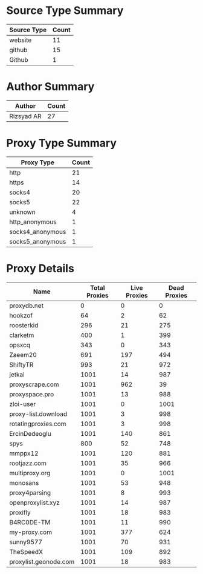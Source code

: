 # Source Type Summary

| Source Type | Count |
|-------------|-------|
| website | 11 |
| github | 15 |
| Github | 1 |


# Author Summary

| Author | Count |
|--------|-------|
| Rizsyad AR | 27 |


# Proxy Type Summary

| Proxy Type | Count |
|------------|-------|
| http | 21 |
| https | 14 |
| socks4 | 20 |
| socks5 | 22 |
| unknown | 4 |
| http_anonymous | 1 |
| socks4_anonymous | 1 |
| socks5_anonymous | 1 |


# Proxy Details

| Name | Total Proxies | Live Proxies | Dead Proxies |
|------|---------------|--------------|---------------|
| proxydb.net | 0 | 0 | 0 |
| hookzof | 64 | 2 | 62 |
| roosterkid | 296 | 21 | 275 |
| clarketm | 400 | 1 | 399 |
| opsxcq | 343 | 0 | 343 |
| Zaeem20 | 691 | 197 | 494 |
| ShiftyTR | 993 | 21 | 972 |
| jetkai | 1001 | 14 | 987 |
| proxyscrape.com | 1001 | 962 | 39 |
| proxyspace.pro | 1001 | 13 | 988 |
| zloi-user | 1001 | 0 | 1001 |
| proxy-list.download | 1001 | 3 | 998 |
| rotatingproxies.com | 1001 | 3 | 998 |
| ErcinDedeoglu | 1001 | 140 | 861 |
| spys | 800 | 52 | 748 |
| mmppx12 | 1001 | 120 | 881 |
| rootjazz.com | 1001 | 35 | 966 |
| multiproxy.org | 1001 | 0 | 1001 |
| monosans | 1001 | 53 | 948 |
| proxy4parsing | 1001 | 8 | 993 |
| openproxylist.xyz | 1001 | 14 | 987 |
| proxifly | 1001 | 18 | 983 |
| B4RC0DE-TM | 1001 | 11 | 990 |
| my-proxy.com | 1001 | 377 | 624 |
| sunny9577 | 1001 | 70 | 931 |
| TheSpeedX | 1001 | 109 | 892 |
| proxylist.geonode.com | 1001 | 18 | 983 |
